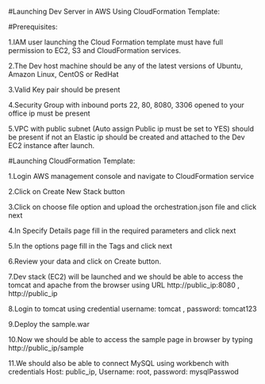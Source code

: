 #Launching Dev Server in AWS Using CloudFormation Template:

#Prerequisites:

1.IAM user launching the Cloud Formation template must have full permission to EC2, S3 and CloudFormation services.

2.The Dev host machine should be any of the latest versions of Ubuntu, Amazon Linux, CentOS or RedHat

3.Valid Key pair should be present

4.Security Group with inbound ports 22, 80, 8080, 3306 opened to your office ip must be present

5.VPC with public subnet (Auto assign Public ip must be set to YES) should be present if not an Elastic ip should be created and attached to the Dev EC2 instance after launch.

#Launching CloudFormation Template:

1.Login AWS management console and navigate to CloudFormation service

2.Click on Create New Stack  button

3.Click on choose file option and upload the orchestration.json file and click next

4.In Specify Details page fill in the required parameters and click next

5.In the options page fill in the Tags and click next

6.Review your data and click on Create button.

7.Dev stack (EC2) will be launched and we should be able to access the tomcat and apache from the browser using URL http://public_ip:8080 ,   http://public_ip

8.Login to tomcat using credential username: tomcat ,  password: tomcat123

9.Deploy the sample.war

10.Now we should be able to access the sample page in browser by typing http://public_ip/sample

11.We should also be able to connect MySQL using workbench with credentials
Host: public_ip, Username: root, password: mysqlPasswod

